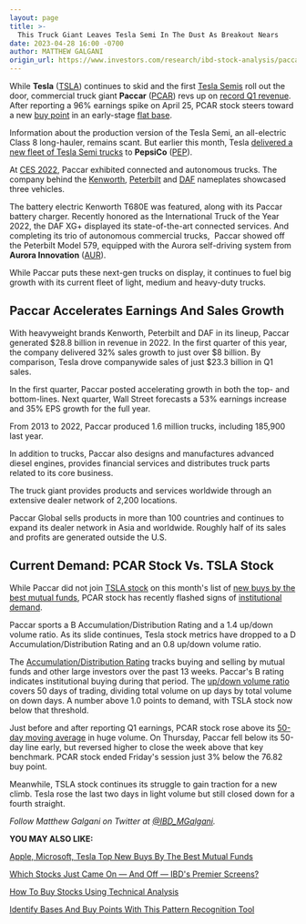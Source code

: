 ```yaml
---
layout: page
title: >-
  This Truck Giant Leaves Tesla Semi In The Dust As Breakout Nears
date: 2023-04-28 16:00 -0700
author: MATTHEW GALGANI
origin_url: https://www.investors.com/research/ibd-stock-analysis/paccar-leaves-tesla-semi-in-the-dust-as-breakout-nears/
---
```





While **Tesla** ([TSLA](https://research.investors.com/quote.aspx?symbol=TSLA)) continues to skid and the first [Tesla Semis](https://www.tesla.com/semi) roll out the door, commercial truck giant **Paccar** ([PCAR](https://research.investors.com/quote.aspx?symbol=PCAR)) revs up on [record Q1 revenue](https://www.wsj.com/articles/paccar-achieves-excellent-financial-performance-6e6edbce). After reporting a 96% earnings spike on April 25, PCAR stock steers toward a new [buy point](https://www.investors.com/how-to-invest/investors-corner/chart-reading-basics-how-a-buy-point-marks-a-time-of-opportunity/) in an early-stage [flat base](https://www.investors.com/how-to-invest/stock-charts-buying-stocks-using-technical-analysis/#flatbase).




Information about the production version of the Tesla Semi, an all-electric Class 8 long-hauler, remains scant. But earlier this month, Tesla [delivered a new fleet of Tesla Semi trucks](https://electrek.co/2023/04/12/tesla-delivers-fleet-tesla-semi-electric-trucks-pepsico/) to **PepsiCo** ([PEP](https://research.investors.com/quote.aspx?symbol=PEP)).


At [CES 2022](https://www.paccar.com/news/current-news/2022/paccar-exhibits-innovative-electric-connected-and-autonomous-trucks-at-ces-2022/), Paccar exhibited connected and autonomous trucks. The company behind the [Kenworth](https://www.kenworth.com/), [Peterbilt](https://www.peterbilt.com/) and [DAF](http://www.daftrucks.com/) nameplates showcased three vehicles.


The battery electric Kenworth T680E was featured, along with its Paccar battery charger. Recently honored as the International Truck of the Year 2022, the DAF XG+ displayed its state-of-the-art connected services. And completing its trio of autonomous commercial trucks,  Paccar showed off the Peterbilt Model 579, equipped with the Aurora self-driving system from **Aurora Innovation** ([AUR](https://research.investors.com/quote.aspx?symbol=AUR)).


While Paccar puts these next-gen trucks on display, it continues to fuel big growth with its current fleet of light, medium and heavy-duty trucks.


Paccar Accelerates Earnings And Sales Growth
--------------------------------------------


With heavyweight brands Kenworth, Peterbilt and DAF in its lineup, Paccar generated $28.8 billion in revenue in 2022. In the first quarter of this year, the company delivered 32% sales growth to just over $8 billion. By comparison, Tesla drove companywide sales of just $23.3 billion in Q1 sales.


In the first quarter, Paccar posted accelerating growth in both the top- and bottom-lines. Next quarter, Wall Street forecasts a 53% earnings increase and 35% EPS growth for the full year.


From 2013 to 2022, Paccar produced 1.6 million trucks, including 185,900 last year.


In addition to trucks, Paccar also designs and manufactures advanced diesel engines, provides financial services and distributes truck parts related to its core business.


The truck giant provides products and services worldwide through an extensive dealer network of 2,200 locations.


Paccar Global sells products in more than 100 countries and continues to expand its dealer network in Asia and worldwide. Roughly half of its sales and profits are generated outside the U.S.


Current Demand: PCAR Stock Vs. TSLA Stock
-----------------------------------------


While Paccar did not join [TSLA stock](https://www.investors.com/news/technology/tesla-stock-is-it-a-buy-now/) on this month's list of [new buys by the best mutual funds](https://www.investors.com/etfs-and-funds/mutual-funds/best-mutual-funds-scoop-up-shares-in-tesla-apple-microsoft-tsm-and-more/), PCAR stock has recently flashed signs of [institutional demand](https://www.investors.com/how-to-invest/investors-corner/heres-how-the-laws-of-supply-and-demand-lead-to-major-moves-for-growth-stocks/).


Paccar sports a B Accumulation/Distribution Rating and a 1.4 up/down volume ratio. As its slide continues, Tesla stock metrics have dropped to a D Accumulation/Distribution Rating and an 0.8 up/down volume ratio.


The [Accumulation/Distribution Rating](https://www.investors.com/how-to-invest/investors-corner/how-to-buy-stocks-accumulation-distribution-rating-shows-professionals-moves/) tracks buying and selling by mutual funds and other large investors over the past 13 weeks. Paccar's B rating indicates institutional buying during that period. The [up/down volume ratio](https://www.investors.com/how-to-invest/investors-corner/top-stocks-under-accumulation-use-the-up-down-volume-ratio-to-find-the-best-prospects/) covers 50 days of trading, dividing total volume on up days by total volume on down days. A number above 1.0 points to demand, with TSLA stock now below that threshold.


Just before and after reporting Q1 earnings, PCAR stock rose above its [50-day moving average](https://www.investors.com/how-to-invest/investors-corner/50-day-moving-average-identifies-buy-sell-signals/) in huge volume. On Thursday, Paccar fell below its 50-day line early, but reversed higher to close the week above that key benchmark. PCAR stock ended Friday's session just 3% below the 76.82 buy point.


Meanwhile, TSLA stock continues its struggle to gain traction for a new climb. Tesla rose the last two days in light volume but still closed down for a fourth straight.



*Follow Matthew Galgani on Twitter at [@IBD\_MGalgani](https://twitter.com/ibd_mgalgani).*


**YOU MAY ALSO LIKE:**


[Apple, Microsoft, Tesla Top New Buys By The Best Mutual Funds](https://www.investors.com/etfs-and-funds/mutual-funds/best-mutual-funds-scoop-up-shares-in-tesla-apple-microsoft-tsm-and-more/)


[Which Stocks Just Came On — And Off — IBD's Premier Screens?](https://www.investors.com/stock-lists/best-growth-stocks-buy-watch-ibd-stock-lists/)


[How To Buy Stocks Using Technical Analysis](https://www.investors.com/how-to-invest/how-to-buy-stocks-using-stock-lists-stock-ratings-stock-screener/)


[Identify Bases And Buy Points With This Pattern Recognition Tool](https://www.investors.com/product/marketsmith/?artProdLink=MarketSmith)





